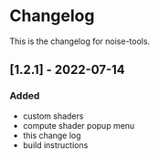 # Changelog
This is the changelog for noise-tools.

## [1.2.1] - 2022-07-14
### Added
- custom shaders
- compute shader popup menu
- this change log
- build instructions
